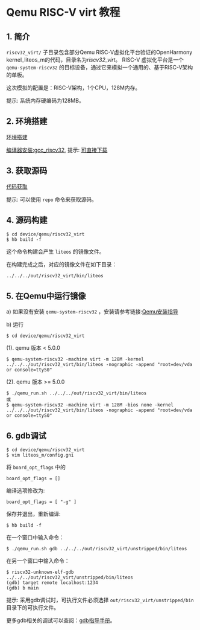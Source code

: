 # Qemu RISC-V virt 教程

## 1. 简介
`riscv32_virt/` 子目录包含部分Qemu RISC-V虚拟化平台验证的OpenHarmony kernel\_liteos\_m的代码，目录名为*riscv32_virt*。
RISC-V 虚拟化平台是一个 `qemu-system-riscv32` 的目标设备，通过它来模拟一个通用的、基于RISC-V架构的单板。

这次模拟的配置是：RISC-V架构，1个CPU，128M内存。

提示: 系统内存硬编码为128MB。

## 2. 环境搭建

[环境搭建](https://gitee.com/openharmony/docs/blob/master/zh-cn/device-dev/quick-start/quickstart-lite-env-setup.md)

[编译器安装:gcc_riscv32](https://gitee.com/openharmony/docs/blob/master/zh-cn/device-dev/quick-start/quickstart-lite-steps-hi3861-setting.md#section34435451256), 
提示: [可直接下载](https://repo.huaweicloud.com/harmonyos/compiler/gcc_riscv32/7.3.0/linux/gcc_riscv32-linux-7.3.0.tar.gz)

## 3. 获取源码

[代码获取](https://gitee.com/openharmony/docs/blob/master/zh-cn/device-dev/get-code/sourcecode-acquire.md)

提示: 可以使用 `repo` 命令来获取源码。

## 4. 源码构建

```
$ cd device/qemu/riscv32_virt
$ hb build -f
```

这个命令构建会产生 `liteos` 的镜像文件。

在构建完成之后，对应的镜像文件在如下目录：
```
../../../out/riscv32_virt/bin/liteos
```
## 5. 在Qemu中运行镜像

a) 如果没有安装 `qemu-system-riscv32` ，安装请参考链接:[Qemu安装指导](https://gitee.com/openharmony/device_qemu/blob/master/README_zh.md)

b) 运行

```
$ cd device/qemu/riscv32_virt
```

(1). qemu 版本 < 5.0.0 

```
$ qemu-system-riscv32 -machine virt -m 128M -kernel ../../../out/riscv32_virt/bin/liteos -nographic -append "root=dev/vda or console=ttyS0"
```

(2). qemu 版本 >= 5.0.0 

```
$ ./qemu_run.sh ../../../out/riscv32_virt/bin/liteos
或
$ qemu-system-riscv32 -machine virt -m 128M -bios none -kernel ../../../out/riscv32_virt/bin/liteos -nographic -append "root=dev/vda or console=ttyS0"
```
## 6. gdb调试

```
$ cd device/qemu/riscv32_virt
$ vim liteos_m/config.gni
```

将 `board_opt_flags` 中的

```
board_opt_flags = []
```

编译选项修改为:

```
board_opt_flags = [ "-g" ]
```

保存并退出，重新编译:

```
$ hb build -f
```

在一个窗口中输入命令：

```
$ ./qemu_run.sh gdb ../../../out/riscv32_virt/unstripped/bin/liteos
```

在另一个窗口中输入命令：

```
$ riscv32-unknown-elf-gdb ../../../out/riscv32_virt/unstripped/bin/liteos
(gdb) target remote localhost:1234
(gdb) b main
```

提示: 采用gdb调试时，可执行文件必须选择 `out/riscv32_virt/unstripped/bin` 目录下的可执行文件。

更多gdb相关的调试可以查阅：[gdb指导手册](https://sourceware.org/gdb/current/onlinedocs/gdb)。
